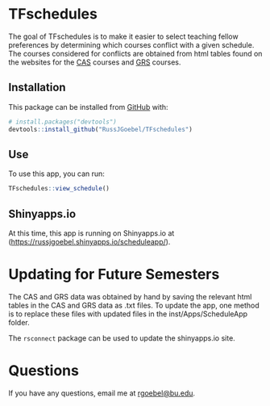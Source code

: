 
<!-- README.md is generated from README.Rmd. Please edit that file -->

# TFschedules

<!-- badges: start -->

<!-- badges: end -->

The goal of TFschedules is to make it easier to select teaching fellow
preferences by determining which courses conflict with a given schedule.
The courses considered for conflicts are obtained from html tables found
on the websites for the
[CAS](http://www.bu.edu/link/bin/uiscgi_dept_class_sched?Sem=SPRG&Year=21&Col=CAS&Dept=MA)
courses and
[GRS](http://www.bu.edu/link/bin/uiscgi_dept_class_sched?Sem=SPRG&Year=21&Col=GRS&Dept=MA)
courses.

## Installation

This package can be installed from [GitHub](https://github.com/) with:

``` r
# install.packages("devtools")
devtools::install_github("RussJGoebel/TFschedules")
```

## Use

To use this app, you can run:

``` r
TFschedules::view_schedule()
```

## Shinyapps.io

At this time, this app is running on Shinyapps.io at
(<https://russjgoebel.shinyapps.io/scheduleapp/>).

# Updating for Future Semesters

The CAS and GRS data was obtained by hand by saving the relevant html
tables in the CAS and GRS data as .txt files. To update the app, one
method is to replace these files with updated files in the
inst/Apps/ScheduleApp folder.

The `rsconnect` package can be used to update the shinyapps.io site.

# Questions

If you have any questions, email me at <rgoebel@bu.edu>.

